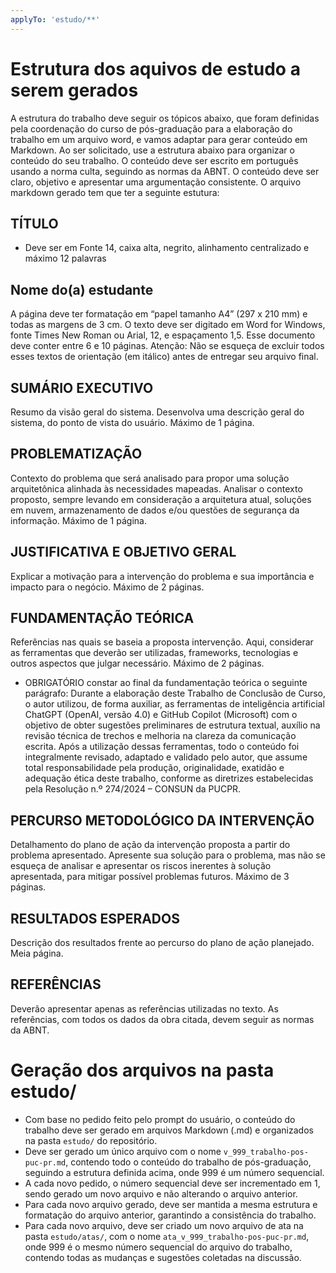 ```yaml
---
applyTo: 'estudo/**'
---
```

# Estrutura dos aquivos de estudo a serem gerados
A estrutura do trabalho deve seguir os tópicos abaixo, que foram definidas pela coordenação do curso de pós-graduação para a elaboração do trabalho em um arquivo word, e vamos adaptar para gerar conteúdo em Markdown. 
Ao ser solicitado, use a estrutura abaixo para organizar o conteúdo do seu trabalho.
O conteúdo deve ser escrito em português usando a norma culta, seguindo as normas da ABNT.
O conteúdo deve ser claro, objetivo e apresentar uma argumentação consistente.
O arquivo markdown gerado tem que ter a seguinte estutura:

## TÍTULO
- Deve ser em Fonte 14, caixa alta, negrito, alinhamento centralizado e máximo 12 palavras

## Nome do(a) estudante

A página deve ter formatação em “papel tamanho A4” (297 x 210 mm) e todas as margens de 3 cm. O texto deve ser digitado em Word for Windows, fonte Times New Roman ou Arial, 12, e espaçamento 1,5. Esse documento deve conter entre 6 e 10 páginas. Atenção: Não se esqueça de excluir todos esses textos de orientação (em itálico) antes de entregar seu arquivo final.

## SUMÁRIO EXECUTIVO
Resumo da visão geral do sistema. Desenvolva uma descrição geral do sistema, do ponto de vista do usuário. Máximo de 1 página.

## PROBLEMATIZAÇÃO
Contexto do problema que será analisado para propor uma solução arquitetônica alinhada às necessidades mapeadas. Analisar o contexto proposto, sempre levando em consideração a arquitetura atual, soluções em nuvem, armazenamento de dados e/ou questões de segurança da informação. Máximo de 1 página.

## JUSTIFICATIVA E OBJETIVO GERAL
Explicar a motivação para a intervenção do problema e sua importância e impacto para o negócio. Máximo de 2 páginas.

## FUNDAMENTAÇÃO TEÓRICA
Referências nas quais se baseia a proposta intervenção. Aqui, considerar as ferramentas que deverão ser utilizadas, frameworks, tecnologias e outros aspectos que julgar necessário. Máximo de 2 páginas.
- OBRIGATÓRIO constar ao final da fundamentação teórica o seguinte parágrafo: Durante a elaboração deste Trabalho de Conclusão de Curso, o autor utilizou, de forma auxiliar, as ferramentas de inteligência artificial ChatGPT (OpenAI, versão 4.0) e GitHub Copilot (Microsoft) com o objetivo de obter sugestões preliminares de estrutura textual, auxílio na revisão técnica de trechos e melhoria na clareza da comunicação escrita.
Após a utilização dessas ferramentas, todo o conteúdo foi integralmente revisado, adaptado e validado pelo autor, que assume total responsabilidade pela produção, originalidade, exatidão e adequação ética deste trabalho, conforme as diretrizes estabelecidas pela Resolução n.º 274/2024 – CONSUN da PUCPR.


## PERCURSO METODOLÓGICO DA INTERVENÇÃO
Detalhamento do plano de ação da intervenção proposta a partir do problema apresentado. Apresente sua solução para o problema, mas não se esqueça de analisar e apresentar os riscos inerentes à solução apresentada, para mitigar possível problemas futuros. Máximo de 3 páginas.

## RESULTADOS ESPERADOS
Descrição dos resultados frente ao percurso do plano de ação planejado. Meia página.

## REFERÊNCIAS
Deverão apresentar apenas as referências utilizadas no texto. As referências, com todos os dados da obra citada, devem seguir as normas da ABNT.


# Geração dos arquivos na pasta estudo/
- Com base no pedido feito pelo prompt do usuário, o conteúdo do trabalho deve ser gerado em arquivos Markdown (.md) e organizados na pasta `estudo/` do repositório.
- Deve ser gerado um único arquivo com o nome `v_999_trabalho-pos-puc-pr.md`, contendo todo o conteúdo do trabalho de pós-graduação, seguindo a estrutura definida acima, onde 999 é um número sequencial.
- A cada novo pedido, o número sequencial deve ser incrementado em 1, sendo gerado um novo arquivo e não alterando o arquivo anterior.
- Para cada novo arquivo gerado, deve ser mantida a mesma estrutura e formatação do arquivo anterior, garantindo a consistência do trabalho.
- Para cada novo arquivo, deve ser criado um novo arquivo de ata na pasta `estudo/atas/`, com o nome `ata_v_999_trabalho-pos-puc-pr.md`, onde 999 é o mesmo número sequencial do arquivo do trabalho, contendo todas as mudanças e sugestões coletadas na discussão.

